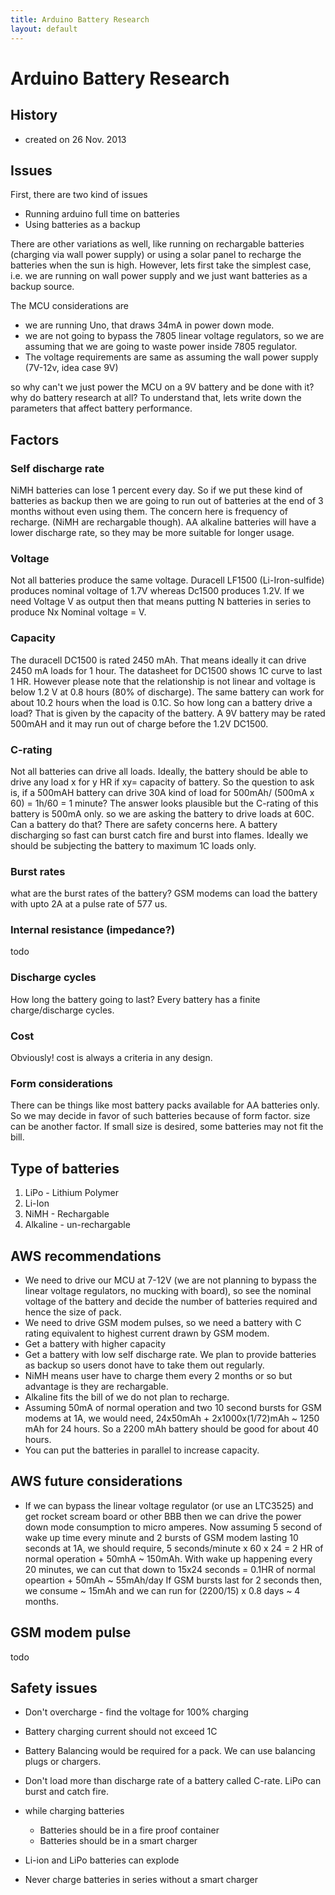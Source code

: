 ```yaml
---
title: Arduino Battery Research
layout: default
---
```




# Arduino Battery Research

## History
- created on 26 Nov. 2013

## Issues

First, there are two kind of issues

- Running arduino full time on batteries
- Using batteries as a backup

There are other variations as well, like running on rechargable batteries (charging via wall power supply) or using a solar panel to recharge the batteries when the sun is high. However, lets first take the simplest case, i.e. we are running on wall power supply and we just want batteries as a backup source.

The MCU considerations are 

- we are running Uno, that draws 34mA in power down mode.
- we are not going to bypass the 7805 linear voltage regulators, so we are assuming that we are going to waste power inside 7805 regulator. 
- The voltage requirements are same as assuming the wall power supply (7V-12v, idea case 9V)

 
so why can't we just power the MCU on a 9V battery and be done with it? why do battery research at all? To understand that, lets write down the parameters that affect battery performance.

## Factors

### Self discharge rate
NiMH batteries can lose 1 percent every day. So if we put these kind of batteries as backup then we are going to run out of batteries at the end of 3 months without even using them. The concern here is frequency of recharge. (NiMH are rechargable though). AA alkaline batteries will have a lower discharge rate,
so they may be more suitable for longer usage.

### Voltage
Not all batteries produce the same voltage. Duracell LF1500 (Li-Iron-sulfide) produces nominal voltage of 1.7V whereas Dc1500 produces 1.2V. If we need Voltage V as output then that means putting N batteries in series to produce Nx Nominal voltage = V.

### Capacity
The duracell DC1500 is rated 2450 mAh. That means ideally it can drive 2450 mA loads for 1 hour. The datasheet for DC1500 shows 1C curve to last 1 HR. However please note that the relationship is not linear and voltage is below 1.2 V at 0.8 hours (80% of discharge). The same battery can work for about 10.2 hours when the load is 0.1C. So how long can a battery drive a load? That is given by the capacity of the battery. A 9V battery may be rated 500mAH and it may run out of charge before the 1.2V DC1500.

### C-rating

Not all batteries can drive all loads. Ideally, the battery should be able to drive any load x for y HR if 
xy= capacity of battery. So the question to ask is, if a 500mAH battery can drive 30A kind of load for 500mAh/ (500mA x 60) = 1h/60 = 1 minute? The answer looks plausible but the C-rating of this battery is 500mA only. so we are asking the battery to drive loads at 60C. Can a battery do that? There are safety concerns here. A battery discharging so fast can burst catch fire and burst into flames. Ideally we should be subjecting the battery to maximum 1C loads only.

### Burst rates
what are the burst rates of the battery? GSM modems can load the battery with upto 2A at a pulse rate of 577 us.

### Internal resistance (impedance?)
todo

### Discharge cycles
How long the battery going to last? Every battery has a finite charge/discharge cycles.

### Cost

Obviously! cost is always a criteria in any design.

### Form considerations
There can be things like most battery packs available for AA batteries only. So we may decide in favor of such batteries because of form factor. size can be another factor. If small size is desired, some batteries may not fit the bill.


## Type of batteries

1. LiPo - Lithium Polymer
2. Li-Ion
3. NiMH - Rechargable
4. Alkaline - un-rechargable



## AWS recommendations 

* We need to drive our MCU at 7-12V (we are not planning to bypass the linear voltage regulators, 
		no mucking with board), so see the nominal voltage of the battery and decide the number of batteries 
		required and hence the size of pack.
* We need to drive GSM modem pulses, so we need a battery with C rating equivalent to highest current 
		drawn by GSM modem.
* Get a battery with higher capacity 
* Get a battery with low self discharge rate. We plan to provide batteries as backup so users donot 
		have to take them out regularly. 
* NiMH means user have to charge them every 2 months or so but advantage is they are rechargable.
* Alkaline fits the bill of we do not plan to recharge. 
* Assuming 50mA of normal operation and two 10 second bursts for GSM modems at 1A, we would need, 
		24x50mAh + 2x1000x(1/72)mAh ~ 1250 mAh for 24 hours. So a 2200 mAh battery should be good for 
		about 40 hours.
* You can put the batteries in parallel to increase capacity.

## AWS future considerations

* If we can bypass the linear voltage regulator (or use an LTC3525) and get rocket scream board or 
		other BBB then we can drive the power down mode consumption to micro amperes. Now assuming 5 second 
		of wake up time every minute and 2 bursts of GSM modem lasting 10 seconds at 1A, we should require, 
		5 seconds/minute x 60 x 24 = 2 HR of normal operation + 50mhA ~ 150mAh. With wake up happening 
		every 20 minutes, we can cut that down to 15x24 seconds = 0.1HR of normal opeartion + 50mAh ~ 55mAh/day 
		If GSM bursts last for 2 seconds then, we consume ~ 15mAh and we can run for (2200/15) x 0.8 days 
		~ 4 months.


## GSM modem pulse
todo

## Safety issues

- Don't overcharge - find the voltage for 100% charging
- Battery charging current should not exceed 1C 
- Battery Balancing would be required for a pack. We can use balancing plugs or chargers. 
- Don't load more than discharge rate of a battery called C-rate. LiPo can burst and catch fire.
- while charging batteries 

	* Batteries should be in a fire proof container
	* Batteries should be in a smart charger
	 
- Li-ion and LiPo batteries can explode
- Never charge batteries in series without a smart charger

